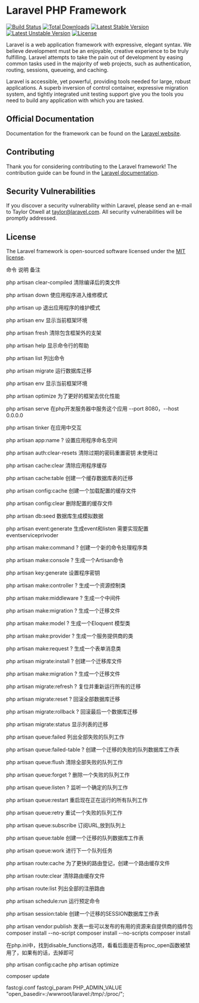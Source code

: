 # Laravel PHP Framework

[![Build Status](https://travis-ci.org/laravel/framework.svg)](https://travis-ci.org/laravel/framework)
[![Total Downloads](https://poser.pugx.org/laravel/framework/d/total.svg)](https://packagist.org/packages/laravel/framework)
[![Latest Stable Version](https://poser.pugx.org/laravel/framework/v/stable.svg)](https://packagist.org/packages/laravel/framework)
[![Latest Unstable Version](https://poser.pugx.org/laravel/framework/v/unstable.svg)](https://packagist.org/packages/laravel/framework)
[![License](https://poser.pugx.org/laravel/framework/license.svg)](https://packagist.org/packages/laravel/framework)

Laravel is a web application framework with expressive, elegant syntax. We believe development must be an enjoyable, creative experience to be truly fulfilling. Laravel attempts to take the pain out of development by easing common tasks used in the majority of web projects, such as authentication, routing, sessions, queueing, and caching.

Laravel is accessible, yet powerful, providing tools needed for large, robust applications. A superb inversion of control container, expressive migration system, and tightly integrated unit testing support give you the tools you need to build any application with which you are tasked.

## Official Documentation

Documentation for the framework can be found on the [Laravel website](http://laravel.com/docs).

## Contributing

Thank you for considering contributing to the Laravel framework! The contribution guide can be found in the [Laravel documentation](http://laravel.com/docs/contributions).

## Security Vulnerabilities

If you discover a security vulnerability within Laravel, please send an e-mail to Taylor Otwell at taylor@laravel.com. All security vulnerabilities will be promptly addressed.

## License

The Laravel framework is open-sourced software licensed under the [MIT license](http://opensource.org/licenses/MIT).



命令
说明
备注




php artisan clear-compiled
清除编译后的类文件



php artisan down
使应用程序进入维修模式



php artisan up
退出应用程序的维护模式



php artisan env
显示当前框架环境



php artisan fresh
清除包含框架外的支架



php artisan help
显示命令行的帮助



php artisan list
列出命令



php artisan migrate
运行数据库迁移



php artisan env
显示当前框架环境



php artisan optimize
为了更好的框架去优化性能



php artisan serve
在php开发服务器中服务这个应用
--port 8080，--host 0.0.0.0


php artisan tinker
在应用中交互



php artisan app:name ?
设置应用程序命名空间


php artisan auth:clear-resets
清除过期的密码重置密钥
未使用过


php artisan cache:clear
清除应用程序缓存



php artisan cache:table
创建一个缓存数据库表的迁移



php artisan config:cache
创建一个加载配置的缓存文件



php artisan config:clear
删除配置的缓存文件



php artisan db:seed
数据库生成模拟数据



php artisan event:generate
生成event和listen
需要实现配置eventserviceprivoder


php artisan make:command ?
创建一个新的命令处理程序类



php artisan make:console ?
生成一个Artisan命令



php artisan key:generate
设置程序密钥



php artisan make:controller  ?
生成一个资源控制类



php artisan make:middleware  ?
生成一个中间件



php artisan make:migration ?
生成一个迁移文件



php artisan make:model  ?
生成一个Eloquent 模型类



php artisan make:provider ?
生成一个服务提供商的类



php artisan make:request  ?
生成一个表单消息类



php artisan migrate:install ?
创建一个迁移库文件



php artisan make:migration ?
生成一个迁移文件



php artisan migrate:refresh  ?
复位并重新运行所有的迁移



php artisan migrate:reset ?
回滚全部数据库迁移



php artisan migrate:rollback  ?
回滚最后一个数据库迁移



php artisan migrate:status
显示列表的迁移



php artisan queue:failed
列出全部失败的队列工作



php artisan queue:failed-table ?
创建一个迁移的失败的队列数据库工作表



php artisan queue:flush
清除全部失败的队列工作



php artisan queue:forget   ?
删除一个失败的队列工作



php artisan queue:listen  ?
监听一个确定的队列工作


php artisan queue:restart
重启现在正在运行的所有队列工作



php artisan queue:retry
重试一个失败的队列工作



php artisan queue:subscribe
订阅URL,放到队列上



php artisan queue:table
创建一个迁移的队列数据库工作表



php artisan queue:work
进行下一个队列任务


php artisan route:cache
为了更快的路由登记，创建一个路由缓存文件



php artisan route:clear
清除路由缓存文件



php artisan route:list
列出全部的注册路由



php artisan schedule:run
运行预定命令



php artisan session:table
创建一个迁移的SESSION数据库工作表



php artisan vendor:publish
发表一些可以发布的有用的资源来自提供商的插件包
composer install --no-script
composer install --no-scripts
composer install


在php.ini中，找到disable_functions选项，看看后面是否有proc_open函数被禁用了，如果有的话，去掉即可

php artisan config:cache
php artisan optimize

composer update

fastcgi.conf
fastcgi_param PHP_ADMIN_VALUE "open_basedir=:/wwwroot/laravel:/tmp/:/proc/";
